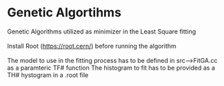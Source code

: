 # Genetic Algortihms
Genetic Algorithms utilized as minimizer in the Least Square fitting <br> <br>
Install Root (https://root.cern/) before running the algorithm <br> <br>
The model to use in the fitting process has to be defined in src-->FitGA.cc as a paramteric TF# function
The histogram to fit has to be provided as a TH# hystogram in a .root file 
